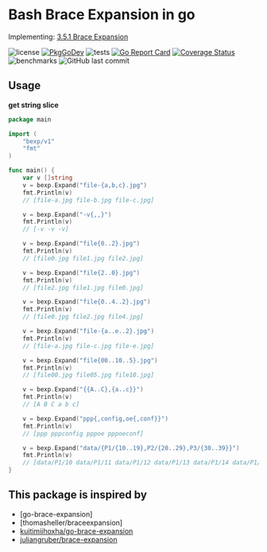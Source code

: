 # Bash Brace Expansion in go

Implementing: [3.5.1 Brace Expansion][bash-be]

![license](https://img.shields.io/github/license/mkungla/bexp)
[![PkgGoDev](https://pkg.go.dev/badge/github.com/mkungla/bexp/v1)](https://pkg.go.dev/github.com/mkungla/bexp/v1)
![tests](https://github.com/mkungla/bexp/workflows/tests/badge.svg)
[![Go Report Card](https://goreportcard.com/badge/github.com/mkungla/bexp)](https://goreportcard.com/report/github.com/mkungla/bexp)
[![Coverage Status](https://coveralls.io/repos/github/mkungla/bexp/badge.svg?branch=main)](https://coveralls.io/github/mkungla/bexp?branch=main)
![benchmarks](https://github.com/mkungla/bexp/workflows/benchmarks/badge.svg)
![GitHub last commit](https://img.shields.io/github/last-commit/mkungla/bexp)
## Usage

**get string slice**
```go
package main

import (
	"bexp/v1"
	"fmt"
)

func main() {
	var v []string
	v = bexp.Expand("file-{a,b,c}.jpg")
	fmt.Println(v)
	// [file-a.jpg file-b.jpg file-c.jpg]

	v = bexp.Expand("-v{,,}")
	fmt.Println(v)
	// [-v -v -v]

	v = bexp.Expand("file{0..2}.jpg")
	fmt.Println(v)
	// [file0.jpg file1.jpg file2.jpg]

	v = bexp.Expand("file{2..0}.jpg")
	fmt.Println(v)
	// [file2.jpg file1.jpg file0.jpg]

	v = bexp.Expand("file{0..4..2}.jpg")
	fmt.Println(v)
	// [file0.jpg file2.jpg file4.jpg]

	v = bexp.Expand("file-{a..e..2}.jpg")
	fmt.Println(v)
	// [file-a.jpg file-c.jpg file-e.jpg]

	v = bexp.Expand("file{00..10..5}.jpg")
	fmt.Println(v)
	// [file00.jpg file05.jpg file10.jpg]

	v = bexp.Expand("{{A..C},{a..c}}")
	fmt.Println(v)
	// [A B C a b c]

	v = bexp.Expand("ppp{,config,oe{,conf}}")
	fmt.Println(v)
	// [ppp pppconfig pppoe pppoeconf]

	v = bexp.Expand("data/{P1/{10..19},P2/{20..29},P3/{30..39}}")
	fmt.Println(v)
	// [data/P1/10 data/P1/11 data/P1/12 data/P1/13 data/P1/14 data/P1/15 data/P1/16 data/P1/17 data/P1/18 data/P1/19 data/P2/20 data/P2/21 data/P2/22 data/P2/23 data/P2/24 data/P2/25 data/P2/26 data/P2/27 data/P2/28 data/P2/29 data/P3/30 data/P3/31 data/P3/32 data/P3/33 data/P3/34 data/P3/35 data/P3/36 data/P3/37 data/P3/38 data/P3/39]
}
```

## This package is inspired by
- [go-brace-expansion]
- [thomasheller/braceexpansion]
- [kujtimiihoxha/go-brace-expansion]
- [juliangruber/brace-expansion]

<!-- LINKS -->
[bash-be]: https://www.gnu.org/software/bash/manual/html_node/Brace-Expansion.html
[kujtimiihoxha/go-brace-expansion]: https://github.com/kujtimiihoxha/go-brace-expansion
[braceexpansion]: https://github.com/thomasheller/braceexpansion
[juliangruber/brace-expansion]: https://github.com/kujtimiihoxha/go-balanced-match
